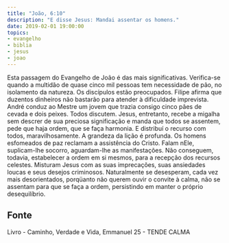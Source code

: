 ```yaml
---
title: "João, 6:10"
description: "E disse Jesus: Mandai assentar os homens."
date: 2019-02-01 19:00:00
topics: 
- evangelho
- biblia
- jesus
- joao
---
```


Esta passagem do Evangelho de João é das mais significativas. Verifica-se
quando a multidão de quase cinco mil pessoas tem necessidade de pão, no
isolamento da natureza.
Os discípulos estão preocupados.
Filipe afirma que duzentos dinheiros não bastarão para atender à
dificuldade imprevista.
André conduz ao Mestre um jovem que trazia consigo cinco pães de
cevada e dois peixes.
Todos discutem.
Jesus, entretanto, recebe a migalha sem descrer de sua preciosa
significação e manda que todos se assentem, pede que haja ordem, que se
faça harmonia. E distribuí o recurso com todos, maravilhosamente.
A grandeza da lição é profunda.
Os homens esfomeados de paz reclamam a assistência do Cristo. Falam
nEle, suplicam-lhe socorro, aguardam-lhe as manifestações. Não conseguem,
todavia, estabelecer a ordem em si mesmos, para a recepção dos recursos
celestes. Misturam Jesus com as suas imprecações, suas ansiedades loucas e
seus desejos criminosos. Naturalmente se desesperam, cada vez mais
desorientados, porqüanto não querem ouvir o convite à calma, não se
assentam para que se faça a ordem, persistindo em manter o próprio
desequilíbrio.





## Fonte
Livro - Caminho, Verdade e Vida, Emmanuel
25 -  TENDE CALMA
